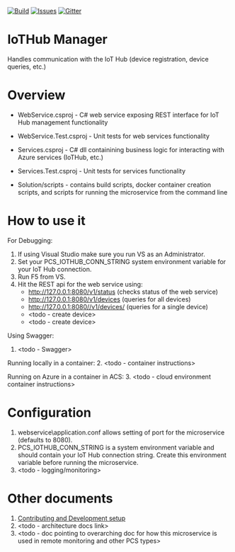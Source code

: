 [![Build][build-badge]][build-url]
[![Issues][issues-badge]][issues-url]
[![Gitter][gitter-badge]][gitter-url]

IoTHub Manager
=====================

Handles communication with the IoT Hub (device registration, device queries, etc.)

Overview
========

* WebService.csproj - C# web service exposing REST interface for IoT Hub management functionality 
* WebService.Test.csproj - Unit tests for web services functionality 

* Services.csproj - C# dll containining business logic for interacting with Azure services (IoTHub, etc.) 
* Services.Test.csproj - Unit tests for services functionality 

* Solution/scripts - contains build scripts, docker container creation scripts, and scripts for running the microservice from the command line 


How to use it
=============

For Debugging:
1. If using Visual Studio make sure you run VS as an Administrator.
2. Set your PCS_IOTHUB_CONN_STRING system environment variable for your IoT Hub connection.
3. Run F5 from VS.
4. Hit the REST api for the web service using: 
	* http://127.0.0.1:8080/v1/status (checks status of the web service) 
	* http://127.0.0.1:8080/v1/devices (queries for all devices) 
	* http://127.0.0.1:8080//v1/devices/<yourindividualdevice> (queries for a single device) 
	* <todo - create device> 
	* <todo - create device> 

Using Swagger:
1. <todo - Swagger> 

Running locally in a container: 
2. <todo - container instructions> 

Running on Azure in a container in ACS: 
3. <todo - cloud environment container instructions> 

			
Configuration
=============

1. webservice\application.conf allows setting of port for the microservice (defaults to 8080). 
2. PCS_IOTHUB_CONN_STRING is a system environment variable and should contain your IoT Hub connection string. Create this environment variable before running the microservice. 
3. <todo - logging/monitoring>


Other documents
===============

1. [Contributing and Development setup](CONTRIBUTING.md)
2. <todo - architecture docs link>
3. <todo - doc pointing to overarching doc for how this microservice is used in remote monitoring and other PCS types>



[build-badge]: https://img.shields.io/travis/Azure/iothub-manager-dotnet.svg
[build-url]: https://travis-ci.org/Azure/iothub-manager-dotnet
[issues-badge]: https://img.shields.io/github/issues/azure/iothub-manager-dotnet.svg
[issues-url]: https://github.com/Azure/iothub-manager-dotnet/issues
[gitter-badge]: https://img.shields.io/gitter/room/azure/iot-pcs.js.svg
[gitter-url]: https://gitter.im/azure/iot-pcs
